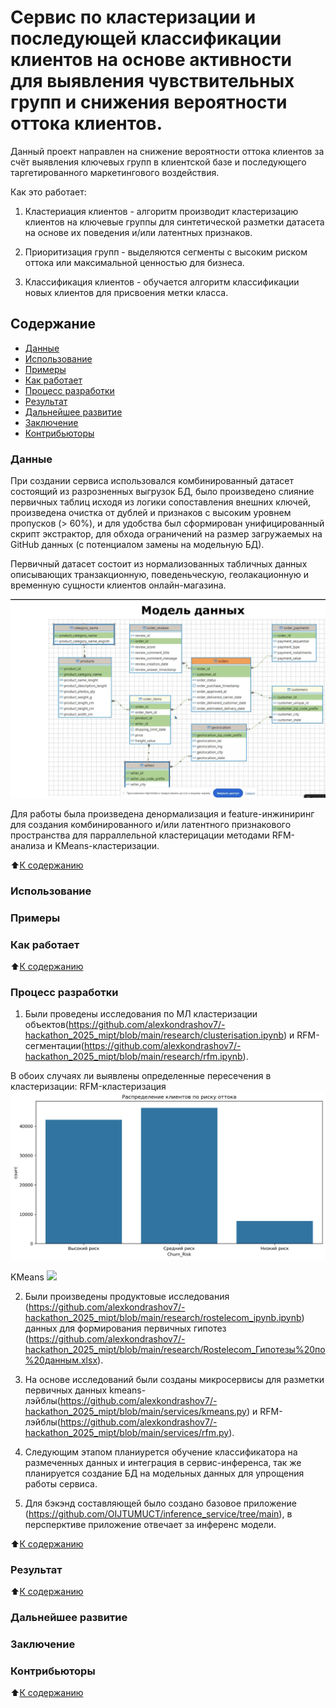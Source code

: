 # Сервис по кластеризации и последующей классификации клиентов на основе активности для выявления чувствительных групп и снижения вероятности оттока клиентов.


Данный проект направлен на снижение вероятности оттока клиентов за счёт выявления ключевых групп в клиентской базе и последующего таргетированного маркетингового воздействия.

Как это работает:

1. Кластериация клиентов - алгоритм производит кластеризацию клиентов на ключевые группы для синтетической разметки датасета на основе их поведения и/или латентных признаков.

2. Приоритизация групп - выделяются сегменты с высоким риском оттока или максимальной ценностью для бизнеса.

3. Классификация клиентов - обучается алгоритм классификации новых клиентов для присвоения метки класса.




## Содержание

- [Данные](README.md#Данные)
- [Использование](README.md#Использование)
- [Примеры](README.md#Примеры)
- [Как работает](README.md#Как-работает)
- [Процесс разработки](README.md#Процесс-разработки)
- [Результат](README.md#Результат)
- [Дальнейшее развитие](README.md#Дальнейшее-развитие)
- [Заключение](README.md#Заключение)
- [Контрибьюторы](README.md#Контрибьюторы)

### Данные

При создании сервиса использовался комбинированный датасет состоящий из разрозненных выгрузок БД, было произведено слияние первичных таблиц исходя из логики сопоставления внешних ключей, произведена очистка от дублей и признаков с высоким уровнем пропусков (> 60%), и для удобства был сформирован унифицированный скрипт экстрактор, для обхода ограничений на размер загружаемых на GitHub данных (с потенциалом замены на модельную БД).

Первичный датасет состоит из нормализованных табличных данных описывающих транзакционную, поведеньческую, геолакационную и временную сущности клиентов онлайн-магазина.

<img src = https://github.com/alexkondrashov7/-hackathon_2025_mipt/blob/main/schema_data.png>

Для работы была произведена денормализация и feature-инжиниринг для создания комбинированного и/или латентного признакового пространства для парраллельной кластерицации методами RFM-анализа и KMeans-кластеризации.



:arrow_up:[К содержанию](README.md#Содержание)


### Использование



### Примеры



### Как работает



:arrow_up:[К содержанию](README.md#Содержание)

### Процесс разработки

1. Были проведены исследования по МЛ кластеризации объектов(https://github.com/alexkondrashov7/-hackathon_2025_mipt/blob/main/research/clusterisation.ipynb) и RFM-сегментации(https://github.com/alexkondrashov7/-hackathon_2025_mipt/blob/main/research/rfm.ipynb).

В обоих случаях ли выявлены определенные пересечения в кластеризации:
RFM-кластеризация
<img src = https://github.com/alexkondrashov7/-hackathon_2025_mipt/blob/main/research/labels/rfm_chart.png>

KMeans
<img src = https://github.com/alexkondrashov7/-hackathon_2025_mipt/blob/main/research/labels/kmeans_chart.png)>


2. Были произведены продуктовые исследования (https://github.com/alexkondrashov7/-hackathon_2025_mipt/blob/main/research/rostelecom_ipynb.ipynb) данных для формирования первичных гипотез (https://github.com/alexkondrashov7/-hackathon_2025_mipt/blob/main/research/Rostelecom_Гипотезы%20по%20данным.xlsx).

3. На основе исследований были созданы микросервисы для разметки первичных данных kmeans-лэйблы(https://github.com/alexkondrashov7/-hackathon_2025_mipt/blob/main/services/kmeans.py) и RFM-лэйблы(https://github.com/alexkondrashov7/-hackathon_2025_mipt/blob/main/services/rfm.py).

4. Следующим этапом планиурется обучение классификатора на размеченных данных и интеграция в сервис-инференса, так же планируется создание БД на модельных данных для упрощения работы сервиса.

5. Для бэкэнд составляющей было создано базовое приложение (https://github.com/OIJTUMUCT/inference_service/tree/main), в персперктиве приложение отвечает за инференс модели.


:arrow_up:[К содержанию](README.md#Содержание)


### Результат



:arrow_up:[К содержанию](README.md#Содержание)


### Дальнейшее развитие



### Заключение




### Контрибьюторы

:arrow_up:[К содержанию](README.md#Содержание)
